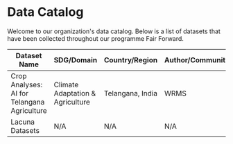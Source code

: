 
# Data Catalog

Welcome to our organization's data catalog. Below is a list of datasets that have been collected throughout our programme Fair Forward.

| Dataset Name | SDG/Domain | Country/Region | Author/Community | Link | Documentation | Use-Case | Year |
|------------ | ---------- | -------------- | ---------------- | ---- | ------------- | -------- | ----|
| Crop Analyses: AI for Telangana Agriculture | Climate Adaptation & Agriculture | Telangana, India | WRMS | [Link](https://dataexplorer.ts.adex.org.in/dataset/1da21f2b-87f6-4641-81bd-ed6bcd461303) | [Details](datasets-documentation/telangana_crop_data_documentation.md) | [Use-Case](use-case-one-pager/telangana_crop_data_use_case.md) | 2022-2024  |
| Lacuna Datasets | N/A | N/A | N/A | [Link](-) | N/A | N/A | -  |
